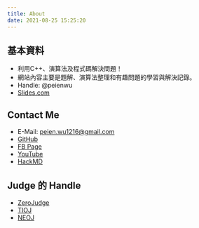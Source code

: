 ```yaml
---
title: About
date: 2021-08-25 15:25:20
---
```


## 基本資料

* 利用C++、演算法及程式碼解決問題！
* 網站內容主要是題解、演算法整理和有趣問題的學習與解決記錄。
* Handle: @peienwu
* [Slides.com](http://slides.com/peienwu1216/deck)

## Contact Me

* E-Mail: peien.wu1216@gmail.com
* [GitHub](https://github.com/peienwu)
* [FB Page](https://www.facebook.com/peien.wu.58/)
* [YouTube](https://www.youtube.com/channel/UC9ioraLAwW20eSupf2-e6Dw/)
* [HackMD](https://hackmd.io/@peienwu)

## Judge 的 Handle

* [ZeroJudge](https://zerojudge.tw/UserStatistic?id=128355)
* [TIOJ](https://tioj.ck.tp.edu.tw/users/peienwu)
* [NEOJ](https://neoj.sprout.tw/profile/2631/)
